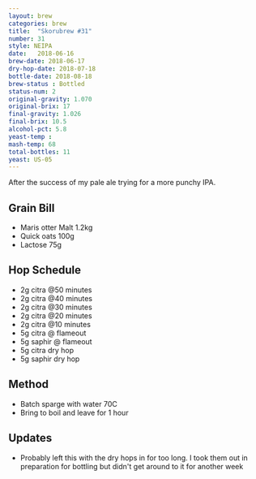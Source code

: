 ```yaml
---
layout: brew
categories: brew
title:  "Skorubrew #31"
number: 31
style: NEIPA
date:   2018-06-16
brew-date: 2018-06-17
dry-hop-date: 2018-07-18
bottle-date: 2018-08-18
brew-status : Bottled
status-num: 2
original-gravity: 1.070
original-brix: 17
final-gravity: 1.026
final-brix: 10.5
alcohol-pct: 5.8
yeast-temp : 
mash-temp: 68
total-bottles: 11
yeast: US-05
---
```


After the success of my pale ale trying for a more punchy IPA.

Grain Bill
-----

* Maris otter Malt 1.2kg
* Quick oats 100g
* Lactose 75g


Hop Schedule
-------------
* 2g citra @50 minutes 
* 2g citra @40 minutes 
* 2g citra @30 minutes
* 2g citra @20 minutes
* 2g citra @10 minutes
* 5g citra @ flameout
* 5g saphir @ flameout
* 5g citra dry hop
* 5g saphir dry hop


Method
-------

* Batch sparge with water 70C
* Bring to boil and leave for 1 hour


Updates
-------

* Probably left this with the dry hops in for too long. I took them out in preparation for bottling but didn't get around to it for another week
